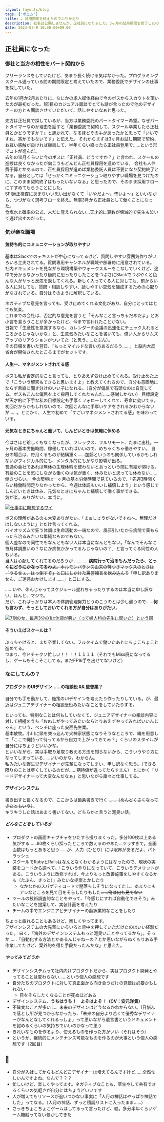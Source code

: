 ```yaml
---
layout: layouts/blog
tags: ['ポエム']
title: ☕️ 試用期間を終えたのでふりかえり
description: 社名は公開しませんが、正社員になりました。3ヶ月の試用期間を修了したのでふりかえります。
date: 2023-07-9 10:00:00+09:00
---
```


## 正社員になった

### 御社と当方の相性をパート契約から

フリーランスをしていたけど、あまり長く続ける気はなかった。プログラミングスクール通っている間の期間限定と考えていたので、業務委託でデザインの仕事を探していた。

去年の1月か2月あたりに、なにかの求人媒体経由で今のボスからスカウトを頂いたのが最初だった。1回目のカジュアル面談でとても話が合ったので他のデザイナーの方とも面談させていただいて、話しやすいなぁと思った。

先方は正社員で探しているが、当方は業務委託のパートタイマー希望。なぜパートタイマーなのか理由を話すと「業務委託で契約して、スクール卒業したら正社員とかどうですか？」と訊かれて、なるほどその手があったかと思って「いいですね、吝かでもないです」と伝えた。
それからまずは3ヶ月お試し期間で契約、お互い感触が良ければ継続して、半年くらい経ったら正社員登用で……という形でコトが進んだ。  
去年の10月くらいに今のボスに「正社員、どうですか？」と言われ、スクールの進捗は良くなかったが向こうもどんどん正社員採用を進めている。
会社も人件費予算とかあるので、正社員採用が進めば業務委託人員は不要になり契約終了となる。自分としては「せっかくコミュニケーション取りやすい職場を見つけたのに、このまま契約終了はもったいないなぁ」と思ったので、そのまま採用フローにすすめてもらうことにした。  
SPI適正検査にあまりいい思い出がなくて「いやだよ〜。怖いよ〜」といいながら、つづがなく選考フローを終え。無事3月から正社員として働くことになった。  
食塩水と確率の公式、未だに覚えられない…天才的に算数が壊滅的で先生も泣いて逃げ出すのだった。

### 気が楽な職場

#### 気持ち的にコミュニケーションが取りやすい

基本はSlackでのテキストが中心になってるけど、質問しやすい雰囲気作りがいろいろ工夫されてる。質問専用チャンネルが職域や部署毎に用意されている。  
社内ドキュメントを見ながら環境構築やウォークスルーをこなしていくけど、途中で分からなかったり疑問に思ったりしたことをつぶさにSlackでつぶやくと色んな人がサッと反応を返してくれる。新しく入ってくる人に対しても、前からいる人に対しても、質問・相談しやすい、話しやすい空気を醸成するための心配りがなされている。自分はそのように解釈している。

ネガティブな意見を言っても、受け止めてくれる文化があり、自分にとってはとても気楽。  
これまでの会社は、否定的な意見を言うと「そんなこと言っちゃだめだよ」とお小言を食らうことが多かったけど、今まで言われたことがない。  
日報で「生産性を意識するなら、カレンダーの会議の迅速化にチェック入れるところからじゃないかな」と、生意気みたいなことを書いても、偉い人からサムズアップのリアクションがついてた（と思う……たぶん）。  
その日報を書いた翌日、「もっとマイルドな言い方あるだろう……」と脳内大反省会が開催されたところまでがセットです。

#### 人生一、マネジメントされてる感

ボスも私が否定的なこと言っても、とりあえず受け止めてくれる。受け止めた上で「こういう解釈もできると思いますよ」と教えてくれるので、自分も意固地にならず素直に聞き分けのいい子になれる。（自分が偏屈で石頭なのは自覚してる。ボスもこんな偏屈をよく採用してくれたもんだ……感謝しかない）
目標設定が天才的に下手な私の目標設定も手厚くフォローしてくれて、寿命に効いてる。初回だからかもしれないので、次回こんなに手厚いケアをされるかわからないが……。とにかく、人生で初めて「すごいマネジメントされてる感」を味わっている。

#### 元気なときにちゃんと働いて、しんどいときは気軽に休める

今はさほど珍しくもなくなったが、フレックス、フルリモート、たまに出社。一ヶ月の基本労働時間、稼働していればいいので、めちゃくちゃ働きやすい。
自分の場合は、毎月くるものが結構重く……加齢というのも関係しているかもしれないがフィジカル的にも、メンタル的にもかなり影響が出る。  
普通の会社であれば無休の生理休暇を使わないとあっという間に有給が溶ける。  
有給のことを気にしながら働くのは気が重く、休みたいと思っても休めない……働きづらい。
今の環境は一ヶ月の基本労働時間で見ているので、「先週3時間くらい稼働時間足りなかったから、今週は体調もいいし補填しよう」という感じでしんどいときは休み、元気なときにちゃんと補填して働く事ができる。  
気が楽。ありがたい、本当に。

[![仕事中に瞑想するワイ](/images/sleep_at_work.png)](/images/sleep_at_work.png)

ボスの理解があるのも大変ありがたい。「まぁしょうがないですね〜。無理だけはしないように」とだけ言ってくれる。  
バイオリズムで狂う体調は生命活動の一端なので、風邪引いたから病院で薬もらったら治るみたいな単純なものでもない。  
個人差なので同性でもなんともない人は本当になんともない。「なんでそんなに毎月体調悪いの？なにか病気かかってるんじゃないの？」と言ってくる同性の人もいる。  
当人は心配してくれてるのだろうが ~~…………**病院行って治るもんだったら、とっくにどうにかなってるわよ**。ホルモンバランス由来の苛つきマックスのときは「うるせぇ、はっ倒すぞ」と口にしかけた罵詈雑言を飲み込んで~~「申し訳ありません、ご迷惑おかけします……」と口にする。

……いや、休んじゃってスケジュール遅れちゃったりするのは本当に申し訳ない、ほんと、マジで。  
だが、こればっかりは本人の体調管理努力どうのこうのとは少し違うので……**何も言わず、そっとしておいてくれる方が自分はありがたい**。

[![7割の女、毎月3分の1は体調が悪い（って婦人科の先生に聞いた）という図](/images/image_my_biorythem.png)](/images/image_my_biorythem.png)

#### そういえばスクールは？

ぶっちゃけると、まだ卒業してない。フルタイムで働いたあとにちょこちょこと進めてる。  
つまり、今ドチャクソ忙しい！！！！１１１１（それでもMiss廃になってるし、ゲームもそこそこしてる。まだFF16手を出せてないけど）

### なにしてんの？

#### プロダクトのUIデザイン……の相談役 && 監督業？

自分でも手を動かして、施策のUIデザインを考えたり作ったりしている。が、最近はジュニアデザイナーの相談壁役みたいなことをしていたりする。

といっても、特別なことは何もしていなくて、ジュニアデザイナーの相談内容に対して相槌をうち「おぬしがやってみたいならとりあえずやってみればいいんじゃん」という、ベンチに座った安西先生業。  
基本放牧。小川に頭を突っ込んで犬神家状態になりそうなところで、縄を用意して「ここで縄持って待ってるから自力で上がってきてみ？」くらいのスタイルが自分にはちょうどいいかな。  
といいながら、実は手取り足取り教える方法を知らないから、こういうやり方になってしまっている……いいのかな。わからん。  
私みたいな野生児デザイナーが先輩になってしまい、申し訳なく思う。（できる限りのことは尽くしているのだが……期待値が違ってたらすまん）
とにかく「リードデザイナーって大変なんだなぁ」と思いながら粛々と仕事してる。

#### デザインシステム

書き出すと長くなるので、ここからは箇条書きで行く ~~……（めんどくさくなってきたともいう）~~。  
キラキラした話はあまり書いてない。どちらかと言うと泥臭い話。

##### どんなことをしているか

- プロダクトの画面キャプチャをひたすら撮りまくった。多分100枚以上ある気がする……80枚くらい採ったところで数えるのやめた…ツラすぎて。全画面数はもっとあると思う……が、人力（ひとり）には限界があるだよ、パトラッシュ
- スクールでRubyとRailsはなんとなくわかるようにはなったので、現状の実装をコードから調べて。「こういう作りになっていて、こういうデメリットがある。こういうふうに改修すれば、今よりもっと改善施策をしやすくなるかも（たぶん、きっと）」みたいな提案とかしたり
  - なかなかのスパゲティコードで闇落ちしそうになってたし、あまりにもアレなところを見て目をそらしたりもした~~……俺は何も見てない~~
- ツールの技術調査的なことをやって、「今感じにすれば自動化できそう」みたいなことを提案して、実装計画を考えたり
- チームの中でエンジニアとデザイナーの翻訳業的なことをしたり

ちょっと疲れることもあるけど、楽しくやってます。  
デザインシステムの大先輩にいろいろと背中を押していただけたのはいい経験だった。
曰く、「海外のデザインシステムもっと泥臭いことやってるから」。そっか……「自動化する方法とかあるんじゃねーの？とか思いながらぬくもりある手作業してたけど、案外的を得た手段だったんだな」と思えた。

##### やってみてどうか

- デザインシステムって社内向けプロダクトだから、実はプロダクト開発とやってることは変わらない……という個人の感想です
- 自分たちのプロダクトに対して真正面から向き合うだけの覚悟は必要かもしれない
  - 目をそらしたくなることが死ぬほどある
- デザインシステム、**うちはうち！　よそはよそ！（CV：安元洋貴）**
- 不確実なことが多いし、未来のデザインはどうなるかわからない。1日悩んで落とし所が見つからなかったら、「未来の自分より若くて優秀なデザイナーがなんとなしてくれるっしょ」って思いながら遺言書というドキュメントを認めるくらいの気持ちでいいのかなって思う
- きれいなものを作るより、使えるものを作った方がいい（それはそう）
- というか、継続的にメンテナンス可能なものを作るのが大事という個人の感想です（2回目）

## 🍙

- 自分が入社してからもどんどこデザイナーは増えてるんですけど……全然忙しいんですよね、なんで？？？
- 忙しいけど、楽しくやってます。ネガティブなことも、草生やして共有できるくらいの気軽さが自分にはちょうどいいです
- 人が増えてもリソースが追いつかない事実に「人月の神話はやっぱり神話でした」ってなる。（人月の神話、ずっと積読リストに入ったまま……）
- さっきちょこちょこゲームはしてるって言ったけど、嘘。多分半年くらいゲーム機触ってない気がしてきた
